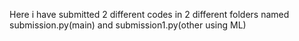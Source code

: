 Here i have submitted 2 different codes in 2 different folders named submission.py(main) and submission1.py(other using ML)
